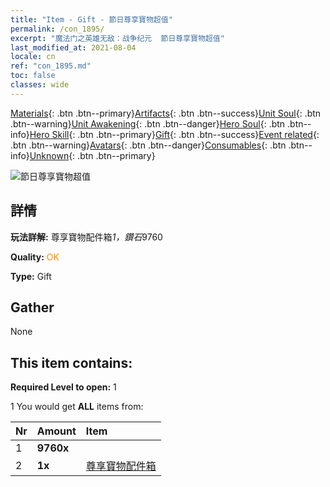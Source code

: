 ```yaml
---
title: "Item - Gift - 節日尊享寶物超值"
permalink: /con_1895/
excerpt: "魔法门之英雄无敌：战争纪元  節日尊享寶物超值"
last_modified_at: 2021-08-04
locale: cn
ref: "con_1895.md"
toc: false
classes: wide
---
```

 [Materials](/ItemsCN/){: .btn .btn--primary}[Artifacts](/ItemsCN/Artifacts/){: .btn .btn--success}[Unit Soul](/ItemsCN/UnitSoul/){: .btn .btn--warning}[Unit Awakening](/ItemsCN/UnitAwakening/){: .btn .btn--danger}[Hero Soul](/ItemsCN/HeroSoul/){: .btn .btn--info}[Hero Skill](/ItemsCN/HeroSkill/){: .btn .btn--primary}[Gift](/ItemsCN/Gift/){: .btn .btn--success}[Event related](/ItemsCN/Events/){: .btn .btn--warning}[Avatars](/ItemsCN/Avatars/){: .btn .btn--danger}[Consumables](/ItemsCN/Consumables/){: .btn .btn--info}[Unknown](/ItemsCN/Unknown/){: .btn .btn--primary}

 ![節日尊享寶物超值](/images/t/i_907484.png)

## 詳情
 **玩法詳解:** 尊享寶物配件箱*1，鑽石*9760

 **Quality:** <span style="color: #FF8C00">OK</span>

 **Type:** Gift

## Gather

  None

## This item contains:

 **Required Level to open:** 1

 1 You would get **ALL** items  from:

  | Nr | Amount |     Item    |
  |:---|:-------|:------------|
  | 1 |  **9760x** | <i class="fas fa-gem"/> |  | 
  | 2 |  **1x** | [尊享寶物配件箱](/cn/Items/con_1874/) |  | 
